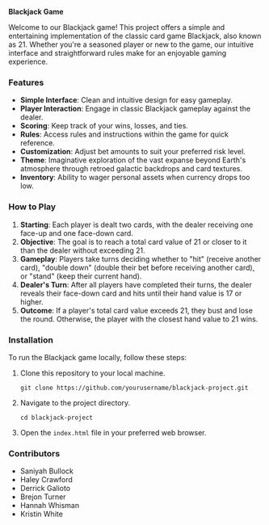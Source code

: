 **Blackjack Game**

Welcome to our Blackjack game! This project offers a simple and entertaining implementation of the classic card game Blackjack, also known as 21. Whether you're a seasoned player or new to the game, our intuitive interface and straightforward rules make for an enjoyable gaming experience.

### Features

- **Simple Interface**: Clean and intuitive design for easy gameplay.
- **Player Interaction**: Engage in classic Blackjack gameplay against the dealer.
- **Scoring**: Keep track of your wins, losses, and ties.
- **Rules**: Access rules and instructions within the game for quick reference.
- **Customization**: Adjust bet amounts to suit your preferred risk level.
- **Theme**: Imaginative exploration of the vast expanse beyond Earth's atmosphere through retroed galactic backdrops and card textures.
- **Inventory**: Ability to wager personal assets when currency drops too low. 

### How to Play

1. **Starting**: Each player is dealt two cards, with the dealer receiving one face-up and one face-down card.
2. **Objective**: The goal is to reach a total card value of 21 or closer to it than the dealer without exceeding 21.
3. **Gameplay**: Players take turns deciding whether to "hit" (receive another card), "double down" (double their bet before receiving another card), or "stand" (keep their current hand).
4. **Dealer's Turn**: After all players have completed their turns, the dealer reveals their face-down card and hits until their hand value is 17 or higher.
5. **Outcome**: If a player's total card value exceeds 21, they bust and lose the round. Otherwise, the player with the closest hand value to 21 wins.

### Installation

To run the Blackjack game locally, follow these steps:

1. Clone this repository to your local machine.
   ```
   git clone https://github.com/yourusername/blackjack-project.git
   ```

2. Navigate to the project directory.
   ```
   cd blackjack-project
   ```

3. Open the `index.html` file in your preferred web browser.

### Contributors

- Saniyah Bullock
- Haley Crawford
- Derrick Galioto
- Brejon Turner
- Hannah Whisman
- Kristin White
